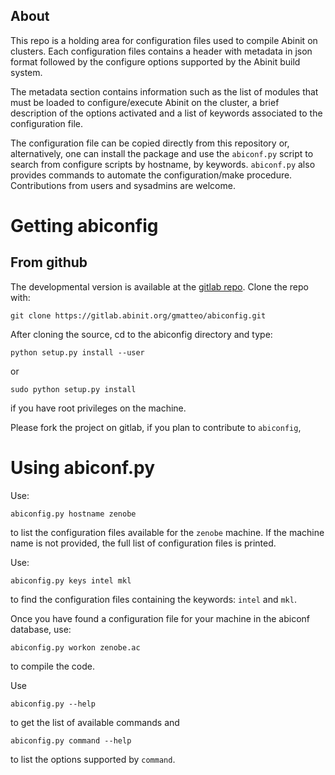 ## About

This repo is a holding area for configuration files used to compile Abinit on clusters.
Each configuration files contains a header with metadata in json format followed by
the configure options supported by the Abinit build system.

The metadata section contains information such as the list of modules that must be loaded
to configure/execute Abinit on the cluster, a brief description of the options activated
and a list of keywords associated to the configuration file.

The configuration file can be copied directly from this repository or, alternatively,
one can install the package and use the `abiconf.py` script to search from configure scripts
by hostname, by keywords. `abiconf.py` also provides commands to automate the configuration/make procedure.
Contributions from users and sysadmins are welcome.

<!---
Precompiled versions of Abinit are also available on the conda channel

    conda.

Note that, for the time being, the conda versions do not support MPI
and the binaries are statically linked against the internal version of Blas/Lapack/FFT.
They are handy especially if you want to try Abinit on your machine but they are not
supposed to be used for high-performance calculations.

For more advanced approaches to the installation of Abinit on clusters, see

    [spack](https://github.com/LLNL/spack)
    [easybuild](https://github.com/hpcugent/easybuild)
-->

Getting abiconfig
=================

<!---
From pip
--------

The easiest way to install abiconf is to use `pip`, as follows:

    pip install abiconf
-->

From github
-----------

The developmental version is available at the [gitlab repo](https://gitlab.abinit.org/gmatteo/abiconfig).
Clone the repo with:

    git clone https://gitlab.abinit.org/gmatteo/abiconfig.git

After cloning the source, cd to the abiconfig directory and type:

    python setup.py install --user

or

    sudo python setup.py install

if you have root privileges on the machine.

Please fork the project on gitlab, if you plan to contribute to `abiconfig`,

Using abiconf.py
================

Use:

    abiconfig.py hostname zenobe

to list the configuration files available for the `zenobe` machine.
If the machine name is not provided, the full list of configuration files is printed.

Use:

    abiconfig.py keys intel mkl

to find the configuration files containing the keywords: `intel` and `mkl`.

Once you have found a configuration file for your machine in the abiconf database, use:

    abiconfig.py workon zenobe.ac

to compile the code.

Use

    abiconfig.py --help

to get the list of available commands and

    abiconfig.py command --help

to list the options supported by `command`.
